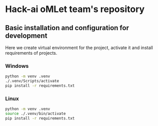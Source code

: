 # Hack-ai oMLet team's repository

## Basic installation and configuration for development
Here we create virtual environment for the project, activate it and install requirements of projects.

### Windows
```sh
python -m venv .venv
./.venv/Scripts/activate
pip install -r requirements.txt
```

### Linux
```sh
python -m venv .venv
source ./.venv/bin/activate
pip install -r requirements.txt
```